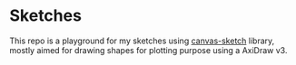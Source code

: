# Sketches

This repo is a playground for my sketches using [canvas-sketch](https://github.com/mattdesl/canvas-sketch) library, mostly aimed for drawing shapes for plotting purpose using a AxiDraw v3.
